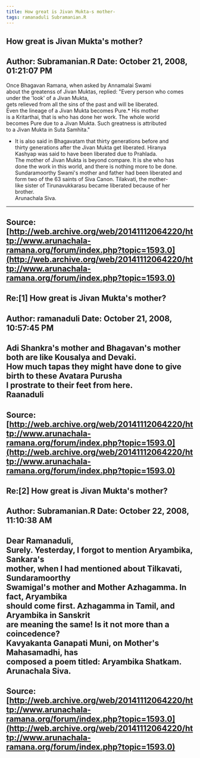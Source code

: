 ```yaml
--- 
title: How great is Jivan Mukta-s mother-   
tags: ramanaduli Subramanian.R  
---  
```

## How great is Jivan Mukta's mother?  
Author: Subramanian.R       Date: October 21, 2008, 01:21:07 PM  
---  
Once Bhagavan Ramana, when asked by Annamalai Swami   
about the greatenss of Jivan Muktas, replied: "Every person who comes under the 'look' of a Jivan Mukta,   
gets relieved from all the sins of the past and will be liberated.   
Even the lineage of a Jivan Mukta becomes Pure.* His mother   
is a Kritarthai, that is who has done her work. The whole world   
becomes Pure due to a Jivan Mukta. Such greatness is attributed   
to a Jivan Mukta in Suta Samhita."   
* It is also said in Bhagavatam that thirty generations before and   
thirty generations after the Jivan Mukta get liberated. Hiranya   
Kashyap was said to have been liberated due to Prahlada.   
The mother of Jivan Mukta is beyond compare. It is she who has   
done the work in this world, and there is nothing more to be done.   
Sundaramoorthy Swami's mother and father had been liberated and   
form two of the 63 saints of Siva Canon. Tilakvati, the mother-   
like sister of Tirunavukkarasu became liberated because of her   
brother.   
Arunachala Siva.
 ---  
Source:[http://web.archive.org/web/20141112064220/http://www.arunachala-ramana.org/forum/index.php?topic=1593.0](http://web.archive.org/web/20141112064220/http://www.arunachala-ramana.org/forum/index.php?topic=1593.0)   
---  

## Re:[1] How great is Jivan Mukta's mother?  
Author: ramanaduli          Date: October 21, 2008, 10:57:45 PM  
---  
Adi Shankra's mother and Bhagavan's mother both are like Kousalya and Devaki.   
How much tapas they might have done to give birth to these Avatara Purusha   
I prostrate to their feet from here.   
Raanaduli
 ---  
Source:[http://web.archive.org/web/20141112064220/http://www.arunachala-ramana.org/forum/index.php?topic=1593.0](http://web.archive.org/web/20141112064220/http://www.arunachala-ramana.org/forum/index.php?topic=1593.0)   
---  

## Re:[2] How great is Jivan Mukta's mother?  
Author: Subramanian.R       Date: October 22, 2008, 11:10:38 AM  
---  
Dear Ramanaduli,   
Surely. Yesterday, I forgot to mention Aryambika, Sankara's   
mother, when I had mentioned about Tilkavati, Sundaramoorthy   
Swamigal's mother and Mother Azhagamma. In fact, Aryambika   
should come first. Azhagamma in Tamil, and Aryambika in Sanskrit   
are meaning the same! Is it not more than a coincedence?   
Kavyakanta Ganapati Muni, on Mother's Mahasamadhi, has   
composed a poem titled: Aryambika Shatkam.   
Arunachala Siva.
 ---  
Source:[http://web.archive.org/web/20141112064220/http://www.arunachala-ramana.org/forum/index.php?topic=1593.0](http://web.archive.org/web/20141112064220/http://www.arunachala-ramana.org/forum/index.php?topic=1593.0)   
---  

